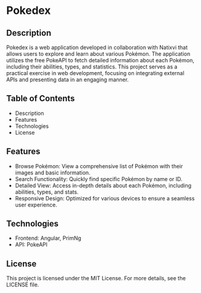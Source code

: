 # Pokedex

## Description
Pokedex is a web application developed in collaboration with Natixvi that allows users to explore and learn about various Pokémon. The application utilizes the free PokeAPI to fetch detailed information about each Pokémon, including their abilities, types, and statistics. This project serves as a practical exercise in web development, focusing on integrating external APIs and presenting data in an engaging manner.

## Table of Contents
- Description
- Features
- Technologies
- License

## Features
- Browse Pokémon: View a comprehensive list of Pokémon with their images and basic information.
- Search Functionality: Quickly find specific Pokémon by name or ID.
- Detailed View: Access in-depth details about each Pokémon, including abilities, types, and stats.
- Responsive Design: Optimized for various devices to ensure a seamless user experience.

## Technologies
- Frontend: Angular, PrimNg
- API: PokeAPI

## License
This project is licensed under the MIT License. For more details, see the LICENSE file.
